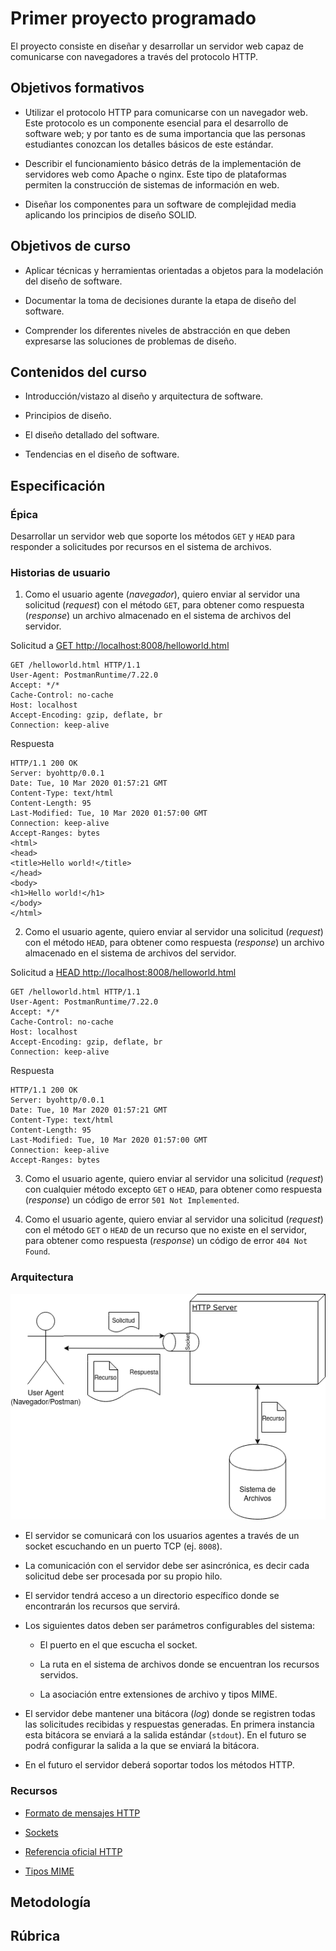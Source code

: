 # Primer proyecto programado #

El proyecto consiste en diseñar y desarrollar un servidor web capaz de comunicarse con navegadores a través del protocolo HTTP.

## Objetivos formativos ##

* Utilizar el protocolo HTTP para comunicarse con un navegador web. Este protocolo es un componente esencial para el desarrollo de software web; y por tanto es de suma importancia que las personas estudiantes conozcan los detalles básicos de este estándar.

* Describir el funcionamiento básico detrás de la implementación de servidores web como Apache o nginx. Este tipo de plataformas permiten la construcción de sistemas de información en web.

* Diseñar los componentes para un software de complejidad media aplicando los principios de diseño SOLID.

## Objetivos de curso ##

* Aplicar técnicas y herramientas orientadas a objetos para la modelación del diseño de software.

* Documentar la toma de decisiones durante la etapa de diseño del software.

* Comprender los diferentes niveles de abstracción en que deben expresarse las soluciones de problemas de diseño.

## Contenidos del curso ##

* Introducción/vistazo al diseño y arquitectura de software.

* Principios de diseño.

* El diseño detallado del software.

* Tendencias en el diseño de software.

## Especificación ##

### Épica ###

Desarrollar un servidor web que soporte los métodos `GET` y `HEAD` para responder a solicitudes por recursos en el sistema de archivos.

### Historias de usuario ###

1. Como el usuario agente (*navegador*), quiero enviar al servidor una solicitud (*request*) con el método `GET`, para obtener como respuesta (*response*) un archivo almacenado en el sistema de archivos del servidor.

Solicitud a [GET http://localhost:8008/helloworld.html](http://localhost/helloworld.html)

```http
GET /helloworld.html HTTP/1.1
User-Agent: PostmanRuntime/7.22.0
Accept: */*
Cache-Control: no-cache
Host: localhost
Accept-Encoding: gzip, deflate, br
Connection: keep-alive
```

Respuesta

```http
HTTP/1.1 200 OK
Server: byohttp/0.0.1
Date: Tue, 10 Mar 2020 01:57:21 GMT
Content-Type: text/html
Content-Length: 95
Last-Modified: Tue, 10 Mar 2020 01:57:00 GMT
Connection: keep-alive
Accept-Ranges: bytes
<html>
<head>
<title>Hello world!</title>
</head>
<body>
<h1>Hello world!</h1>
</body>
</html>
```

2. Como el usuario agente, quiero enviar al servidor una solicitud (*request*) con el método `HEAD`, para obtener como respuesta (*response*) un archivo almacenado en el sistema de archivos del servidor.

Solicitud a [HEAD http://localhost:8008/helloworld.html](http://localhost/helloworld.html)

```http
GET /helloworld.html HTTP/1.1
User-Agent: PostmanRuntime/7.22.0
Accept: */*
Cache-Control: no-cache
Host: localhost
Accept-Encoding: gzip, deflate, br
Connection: keep-alive
```

Respuesta

```http
HTTP/1.1 200 OK
Server: byohttp/0.0.1
Date: Tue, 10 Mar 2020 01:57:21 GMT
Content-Type: text/html
Content-Length: 95
Last-Modified: Tue, 10 Mar 2020 01:57:00 GMT
Connection: keep-alive
Accept-Ranges: bytes
```

3. Como el usuario agente, quiero enviar al servidor una solicitud (*request*) con cualquier método excepto `GET` o `HEAD`, para obtener como respuesta (*response*) un código de error `501 Not Implemented`.

4. Como el usuario agente, quiero enviar al servidor una solicitud (*request*) con el método `GET` o `HEAD` de un recurso que no existe en el servidor, para obtener como respuesta (*response*) un código de error `404 Not Found`.

### Arquitectura ###

![Diagrama arquitectura alto nivel](Arquitectura.png)

* El servidor se comunicará con los usuarios agentes a través de un socket escuchando en un puerto TCP (ej. `8008`).

* La comunicación con el servidor debe ser asincrónica, es decir cada solicitud debe ser procesada por su propio hilo.

* El servidor tendrá acceso a un directorio específico donde se encontrarán los recursos que servirá.

* Los siguientes datos deben ser parámetros configurables del sistema:

  * El puerto en el que escucha el socket.

  * La ruta en el sistema de archivos donde se encuentran los recursos servidos.

  * La asociación entre extensiones de archivo y tipos MIME.

* El servidor debe mantener una bitácora (*log*) donde se registren todas las solicitudes recibidas y respuestas generadas. En primera instancia esta bitácora se enviará a la salida estándar (`stdout`). En el futuro se podrá configurar la salida a la que se enviará la bitácora.

* En el futuro el servidor deberá soportar todos los métodos HTTP.

### Recursos ###

* [Formato de mensajes HTTP](https://en.wikipedia.org/wiki/Hypertext_Transfer_Protocol#Message_format)

* [Sockets](https://docs.oracle.com/javase/tutorial/networking/sockets/index.html)

* [Referencia oficial HTTP](https://developer.mozilla.org/en-US/docs/Web/HTTP)

* [Tipos MIME](https://developer.mozilla.org/en-US/docs/Web/HTTP/Basics_of_HTTP/MIME_types/Common_types)


## Metodología ##

## Rúbrica ##

